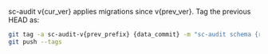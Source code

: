 sc-audit v{cur_ver} applies migrations since v{prev_ver}. Tag the previous HEAD as:

```sh
git tag -a sc-audit-v{prev_prefix} {data_commit} -m "sc-audit schema {rev_before}"
git push --tags
```
